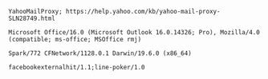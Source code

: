 

`YahooMailProxy; https://help.yahoo.com/kb/yahoo-mail-proxy-SLN28749.html`

`Microsoft Office/16.0 (Microsoft Outlook 16.0.14326; Pro), Mozilla/4.0 (compatible; ms-office; MSOffice rmj)`

`Spark/772 CFNetwork/1128.0.1 Darwin/19.6.0 (x86_64)`

`facebookexternalhit/1.1;line-poker/1.0`
